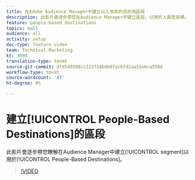 ```yaml
---
title: 在Adobe Audience Manager中建立以人為本的目的地區段
description: 此影片會逐步帶您在Audience Manager中建立區段，以用於人員型目標。
feature: people-based destinations
topics: null
audience: all
activity: setup
doc-type: feature video
team: Technical Marketing
kt: 3690
translation-type: tm+mt
source-git-commit: dfd549508cc223714bdb07ac6fd2aa31e6ca5586
workflow-type: tm+mt
source-wordcount: '47'
ht-degree: 0%

---
```



# 建立[!UICONTROL People-Based Destinations]的區段

此影片會逐步帶您瞭解在Audience Manager中建立[!UICONTROL segment]以用於[!UICONTROL People-Based Destinations]。

>[!VIDEO](https://video.tv.adobe.com/v/29236/?quality=12)
